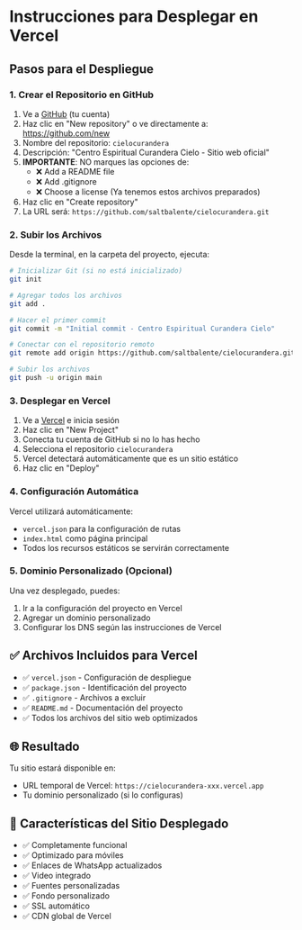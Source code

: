 # Instrucciones para Desplegar en Vercel

## Pasos para el Despliegue

### 1. Crear el Repositorio en GitHub

1. Ve a [GitHub](https://github.com/saltbalente) (tu cuenta)
2. Haz clic en "New repository" o ve directamente a: https://github.com/new
3. Nombre del repositorio: `cielocurandera`
4. Descripción: "Centro Espiritual Curandera Cielo - Sitio web oficial"
5. **IMPORTANTE**: NO marques las opciones de:
   - ❌ Add a README file
   - ❌ Add .gitignore
   - ❌ Choose a license
   (Ya tenemos estos archivos preparados)
6. Haz clic en "Create repository"
7. La URL será: `https://github.com/saltbalente/cielocurandera.git`

### 2. Subir los Archivos

Desde la terminal, en la carpeta del proyecto, ejecuta:

```bash
# Inicializar Git (si no está inicializado)
git init

# Agregar todos los archivos
git add .

# Hacer el primer commit
git commit -m "Initial commit - Centro Espiritual Curandera Cielo"

# Conectar con el repositorio remoto
git remote add origin https://github.com/saltbalente/cielocurandera.git

# Subir los archivos
git push -u origin main
```

### 3. Desplegar en Vercel

1. Ve a [Vercel](https://vercel.com) e inicia sesión
2. Haz clic en "New Project"
3. Conecta tu cuenta de GitHub si no lo has hecho
4. Selecciona el repositorio `cielocurandera`
5. Vercel detectará automáticamente que es un sitio estático
6. Haz clic en "Deploy"

### 4. Configuración Automática

Vercel utilizará automáticamente:
- `vercel.json` para la configuración de rutas
- `index.html` como página principal
- Todos los recursos estáticos se servirán correctamente

### 5. Dominio Personalizado (Opcional)

Una vez desplegado, puedes:
1. Ir a la configuración del proyecto en Vercel
2. Agregar un dominio personalizado
3. Configurar los DNS según las instrucciones de Vercel

## ✅ Archivos Incluidos para Vercel

- ✅ `vercel.json` - Configuración de despliegue
- ✅ `package.json` - Identificación del proyecto
- ✅ `.gitignore` - Archivos a excluir
- ✅ `README.md` - Documentación del proyecto
- ✅ Todos los archivos del sitio web optimizados

## 🌐 Resultado

Tu sitio estará disponible en:
- URL temporal de Vercel: `https://cielocurandera-xxx.vercel.app`
- Tu dominio personalizado (si lo configuras)

## 📱 Características del Sitio Desplegado

- ✅ Completamente funcional
- ✅ Optimizado para móviles
- ✅ Enlaces de WhatsApp actualizados
- ✅ Video integrado
- ✅ Fuentes personalizadas
- ✅ Fondo personalizado
- ✅ SSL automático
- ✅ CDN global de Vercel